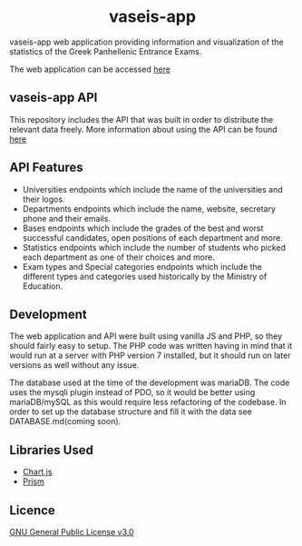 <h1 align="center">vaseis-app</h1>

vaseis-app web application providing information and visualization of the statistics of the Greek Panhellenic Entrance Exams. 

The web application can be accessed [here](https://vaseis.iee.ihu.gr)

vaseis-app API
---

This repository includes the API that was built in order to distribute the relevant data freely. More information about using the API can be found [here](https://vaseis.iee.ihu.gr/api)

API Features
---
* Universities endpoints which include the name of the universities and their logos.
* Departments endpoints which include the name, website, secretary phone and their emails.
* Bases endpoints which include the grades of the best and worst successful candidates, open positions of each department and more.
* Statistics endpoints which include the number of students who picked each department as one of their choices and more.
* Exam types and Special categories endpoints which include the different types and categories used historically by the Ministry of Education.

Development
---
The web application and API were built using vanilla JS and PHP, so they should fairly easy to setup. The PHP code was written having in mind that it would run at a server with PHP version 7 installed, but it should run on later versions as well without any issue.

The database used at the time of the development was mariaDB. The code uses the mysqli plugin instead of PDO, so it would be better using mariaDB/mySQL as this would require less refactoring of the codebase. In order to set up the database structure and fill it with the data see DATABASE.md(coming soon).

Libraries Used
---
* [Chart.js](https://www.chartjs.org/)
* [Prism](https://prismjs.com/)

Licence
---
[GNU General Public License v3.0](LICENSE)




